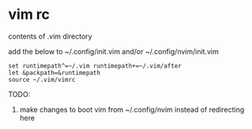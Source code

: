 # vim rc

contents of .vim directory

add the below to ~/.config/init.vim and/or ~/.config/nvim/init.vim
```
set runtimepath^=~/.vim runtimepath+=~/.vim/after
let &packpath=&runtimepath
source ~/.vim/vimrc
```

TODO:
1. make changes to boot vim from ~/.config/nvim instead of redirecting here
